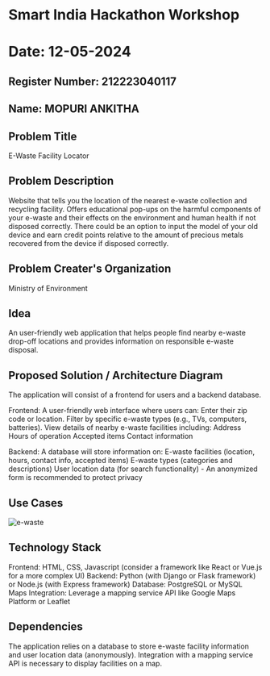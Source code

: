 # Smart India Hackathon Workshop
# Date: 12-05-2024
## Register Number: 212223040117
## Name: MOPURI ANKITHA
## Problem Title
E-Waste Facility Locator
## Problem Description
Website that tells you the location of the nearest e-waste collection and recycling facility. Offers educational pop-ups on the harmful components of your e-waste and their effects on the environment and human health if not disposed correctly. There could be an option to input the model of your old device and earn credit points relative to the amount of precious metals recovered from the device if disposed correctly.
## Problem Creater's Organization
Ministry of Environment

## Idea
 An user-friendly web application that helps people find nearby e-waste drop-off locations and provides information on responsible e-waste disposal.


## Proposed Solution / Architecture Diagram
The application will consist of a frontend for users and a backend database.

Frontend: A user-friendly web interface where users can:
Enter their zip code or location.
Filter by specific e-waste types (e.g., TVs, computers, batteries).
View details of nearby e-waste facilities including:
Address
Hours of operation
Accepted items
Contact information

Backend: A database will store information on:
E-waste facilities (location, hours, contact info, accepted items)
E-waste types (categories and descriptions)
User location data (for search functionality) - An anonymized form is recommended to protect privacy


## Use Cases
![e-waste](https://github.com/AnkithaMopuri/SIHPS/assets/144979399/6a05a102-7320-4401-8737-d7c7117f4606)



## Technology Stack
Frontend: HTML, CSS, Javascript (consider a framework like React or Vue.js for a more complex UI)
Backend: Python (with Django or Flask framework) or Node.js (with Express framework)
Database: PostgreSQL or MySQL
Maps Integration: Leverage a mapping service API like Google Maps Platform or Leaflet


## Dependencies
The application relies on a database to store e-waste facility information and user location data (anonymously).
Integration with a mapping service API is necessary to display facilities on a map.

